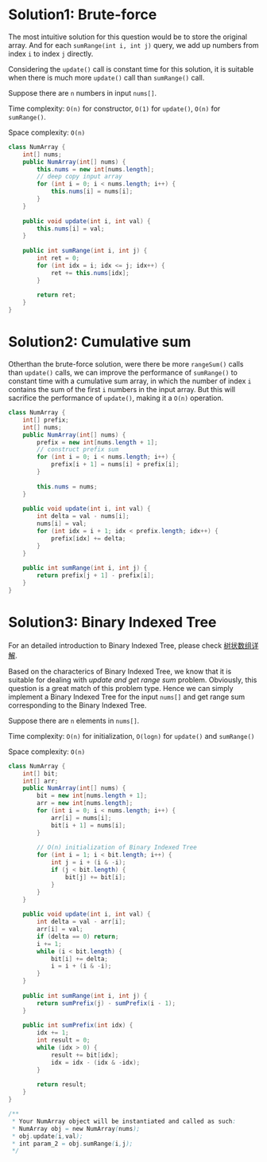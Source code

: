 # Solution1: Brute-force

The most intuitive solution for this question would be to store the original array. And for each `sumRange(int i, int j)` query, we add up numbers from index `i` to index `j` directly.  

Considering the `update()` call is constant time for this solution, it is suitable when there is much more `update()` call than `sumRange()` call.  

Suppose there are `n` numbers in input `nums[]`.  

Time complexity: `O(n)` for constructor, `O(1)` for `update()`, `O(n)` for `sumRange()`.  

Space complexity: `O(n)`  

```Java
class NumArray {
    int[] nums;
    public NumArray(int[] nums) {
        this.nums = new int[nums.length];
        // deep copy input array
        for (int i = 0; i < nums.length; i++) {
            this.nums[i] = nums[i];
        }
    }
    
    public void update(int i, int val) {
        this.nums[i] = val;
    }
    
    public int sumRange(int i, int j) {
        int ret = 0;
        for (int idx = i; idx <= j; idx++) {
            ret += this.nums[idx];
        }
        
        return ret;
    }
}
```

# Solution2: Cumulative sum

Otherthan the brute-force solution, were there be more `rangeSum()` calls than `update()` calls, we can improve the performance of `sumRange()` to constant time with a cumulative sum array, in which the number of index `i` contains the sum of the first `i` numbers in the input array. But this will sacrifice the performance of `update()`, making it a `O(n)` operation.  

```Java
class NumArray {
    int[] prefix;
    int[] nums;
    public NumArray(int[] nums) {
        prefix = new int[nums.length + 1];
        // construct prefix sum
        for (int i = 0; i < nums.length; i++) {
            prefix[i + 1] = nums[i] + prefix[i];
        }
        
        this.nums = nums;
    }
    
    public void update(int i, int val) {
        int delta = val - nums[i];
        nums[i] = val;
        for (int idx = i + 1; idx < prefix.length; idx++) {
            prefix[idx] += delta;
        }
    }
    
    public int sumRange(int i, int j) {
        return prefix[j + 1] - prefix[i];
    }
}
```

# Solution3: Binary Indexed Tree

For an detailed introduction to Binary Indexed Tree, please check [树状数组详解](http://blog.csdn.net/Yaokai_AssultMaster/article/details/79492190).  

Based on the characterics of Binary Indexed Tree, we know that it is suitable for dealing with _update and get range sum_ problem. Obviously, this question is a great match of this problem type. Hence we can simply implement a Binary Indexed Tree for the input `nums[]` and get range sum corresponding to the Binary Indexed Tree.  

Suppose there are `n` elements in `nums[]`. 

Time complexity: `O(n)` for initialization, `O(logn)` for `update()` and `sumRange()`

Space complexity: `O(n)`

```Java
class NumArray {
    int[] bit;
    int[] arr;
    public NumArray(int[] nums) {
        bit = new int[nums.length + 1];
        arr = new int[nums.length];
        for (int i = 0; i < nums.length; i++) {
            arr[i] = nums[i];
            bit[i + 1] = nums[i];
        }
        
        // O(n) initialization of Binary Indexed Tree
        for (int i = 1; i < bit.length; i++) {
            int j = i + (i & -i);
            if (j < bit.length) {
                bit[j] += bit[i];
            }
        }
    }
    
    public void update(int i, int val) {
        int delta = val - arr[i];
        arr[i] = val;
        if (delta == 0) return;
        i += 1;
        while (i < bit.length) {
            bit[i] += delta;
            i = i + (i & -i);
        }
    }
    
    public int sumRange(int i, int j) {
        return sumPrefix(j) - sumPrefix(i - 1);
    }
    
    public int sumPrefix(int idx) {
        idx += 1;
        int result = 0;
        while (idx > 0) {
            result += bit[idx];
            idx = idx - (idx & -idx);
        }
        
        return result;
    }
}

/**
 * Your NumArray object will be instantiated and called as such:
 * NumArray obj = new NumArray(nums);
 * obj.update(i,val);
 * int param_2 = obj.sumRange(i,j);
 */
```

